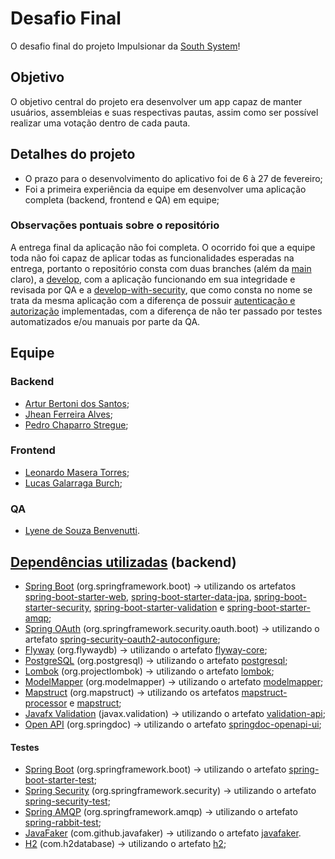 # Desafio Final
O desafio final do projeto Impulsionar da [South System](https://www.linkedin.com/company/south-system/mycompany/)!

## Objetivo
O objetivo central do projeto era desenvolver um app capaz de manter usuários, assembleias e suas respectivas pautas, assim como ser possível realizar uma votação dentro de cada pauta. 

## Detalhes do projeto
- O prazo para o desenvolvimento do aplicativo foi de 6 à 27 de fevereiro;
- Foi a primeira experiência da equipe em desenvolver uma aplicação completa (backend, frontend e QA) em equipe;

 ### Observações pontuais sobre o repositório
 A entrega final da aplicação não foi completa. O ocorrido foi que a equipe toda não foi capaz de aplicar todas as funcionalidades esperadas na entrega, portanto o repositório consta com duas branches (além da [main](https://github.com/Artur-Bertoni/final-challenge) claro), a [develop](https://github.com/Artur-Bertoni/final-challenge/tree/develop), com a aplicação funcionando em sua integridade e revisada por QA e a [develop-with-security](https://github.com/Artur-Bertoni/final-challenge/tree/develop-with-security), que como consta no nome se trata da mesma aplicação com a diferença de possuir [autenticação e autorização](https://github.com/Artur-Bertoni/final-challenge/tree/develop-with-security/easy-vote-api/src/main/java/com/easyvoteapi/config/security) implementadas, com a diferença de não ter passado por testes automatizados e/ou manuais por parte da QA.
 
 ## Equipe
 ### Backend
 - [Artur Bertoni dos Santos](https://www.linkedin.com/in/artur-bertoni-dos-santos/);
 - [Jhean Ferreira Alves](https://www.linkedin.com/in/jhean-alves-b05296239/);
 - [Pedro Chaparro Stregue](https://www.linkedin.com/in/pedro-chaparro-2a28161b5/);
 ### Frontend
 - [Leonardo Masera Torres](https://www.linkedin.com/in/leonardo-torres-2b5245248/);
 - [Lucas Galarraga Burch](https://www.linkedin.com/in/lucas-galarraga-burch-32a0a018b/);
 ### QA
 - [Lyene de Souza Benvenutti](https://www.linkedin.com/in/lyene-de-souza-benvenutti/).
 
 ## [Dependências utilizadas](https://github.com/Artur-Bertoni/final-challenge/blob/develop-with-security/easy-vote-api/pom.xml) (backend)
 - [Spring Boot](https://spring.io/projects/spring-boot) (org.springframework.boot) -> utilizando os artefatos [spring-boot-starter-web](https://mvnrepository.com/artifact/org.springframework.boot/spring-boot-starter-web), [spring-boot-starter-data-jpa](https://mvnrepository.com/artifact/org.springframework.boot/spring-boot-starter-data-jpa), [spring-boot-starter-security](https://mvnrepository.com/artifact/org.springframework.boot/spring-boot-starter-security), [spring-boot-starter-validation](https://mvnrepository.com/artifact/org.springframework.boot/spring-boot-starter-validation) e [spring-boot-starter-amqp](https://mvnrepository.com/artifact/org.springframework.boot/spring-boot-starter-amqp);
 - [Spring OAuth](https://docs.spring.io/spring-security/reference/servlet/oauth2/index.html) (org.springframework.security.oauth.boot) -> utilizando o artefato [spring-security-oauth2-autoconfigure](https://mvnrepository.com/artifact/org.springframework.security.oauth.boot/spring-security-oauth2-autoconfigure);
- [Flyway](https://flywaydb.org) (org.flywaydb) -> utilizando o artefato [flyway-core](https://mvnrepository.com/artifact/org.flywaydb/flyway-core);
- [PostgreSQL](https://www.postgresql.org) (org.postgresql) -> utilizando o artefato [postgresql](https://mvnrepository.com/artifact/org.postgresql/postgresql);
- [Lombok](https://projectlombok.org) (org.projectlombok) -> utilizando o artefato [lombok](https://mvnrepository.com/artifact/org.projectlombok/lombok);
- [ModelMapper](https://modelmapper.org) (org.modelmapper) -> utilizando o artefato [modelmapper](https://mvnrepository.com/artifact/org.modelmapper/modelmapper);
- [Mapstruct](https://mapstruct.org) (org.mapstruct) -> utilizando os artefatos [mapstruct-processor](https://mvnrepository.com/artifact/org.mapstruct/mapstruct-processor) e [mapstruct](https://mvnrepository.com/artifact/org.mapstruct/mapstruct);
- [Javafx Validation](https://mvnrepository.com/artifact/javax.validation) (javax.validation) -> utilizando o artefato [validation-api](https://mvnrepository.com/artifact/javax.validation/validation-api);
- [Open API](https://springdoc.org) (org.springdoc) -> utilizando o artefato [springdoc-openapi-ui](https://mvnrepository.com/artifact/org.springdoc/springdoc-openapi-ui);
#### Testes
- [Spring Boot](https://spring.io/projects/spring-boot) (org.springframework.boot) -> utilizando o artefato [spring-boot-starter-test](https://mvnrepository.com/artifact/org.springframework.boot/spring-boot-starter-test);
- [Spring Security](https://docs.spring.io/spring-security/reference/index.html) (org.springframework.security) -> utilizando o artefato [spring-security-test](https://mvnrepository.com/artifact/org.springframework.security/spring-security-test);
- [Spring AMQP](https://docs.spring.io/spring-amqp/reference/html/) (org.springframework.amqp) -> utilizando o artefato [spring-rabbit-test](https://mvnrepository.com/artifact/org.springframework.amqp/spring-rabbit-test);
- [JavaFaker](https://github.com/DiUS/java-faker) (com.github.javafaker) -> utilizando o artefato [javafaker](https://mvnrepository.com/artifact/com.github.javafaker/javafaker).
- [H2](https://www.h2database.com/html/main.html) (com.h2database) -> utilizando o artefato [h2](https://mvnrepository.com/artifact/com.h2database/h2);
